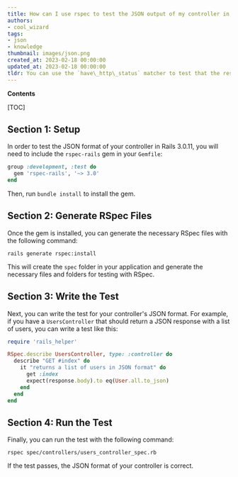 ```yaml
---
title: How can I use rspec to test the JSON output of my controller in rails 3.0.11?
authors:
- cool_wizard
tags:
- json
- knowledge
thumbnail: images/json.png
created_at: 2023-02-18 00:00:00
updated_at: 2023-02-18 00:00:00
tldr: You can use the `have\_http\_status` matcher to test that the response has the expected HTTP status code and use the `be\_json\_eql` matcher to test that the response body is valid JSON.
---
```


**Contents**

[TOC]

## Section 1: Setup

In order to test the JSON format of your controller in Rails 3.0.11, you will need to include the `rspec-rails` gem in your `Gemfile`:

```ruby
group :development, :test do
  gem 'rspec-rails', '~> 3.0'
end
```

Then, run `bundle install` to install the gem.

## Section 2: Generate RSpec Files

Once the gem is installed, you can generate the necessary RSpec files with the following command:

```
rails generate rspec:install
```

This will create the `spec` folder in your application and generate the necessary files and folders for testing with RSpec.

## Section 3: Write the Test

Next, you can write the test for your controller's JSON format. For example, if you have a `UsersController` that should return a JSON response with a list of users, you can write a test like this:

```ruby
require 'rails_helper'

RSpec.describe UsersController, type: :controller do
  describe "GET #index" do
    it "returns a list of users in JSON format" do
      get :index
      expect(response.body).to eq(User.all.to_json)
    end
  end
end
```

## Section 4: Run the Test

Finally, you can run the test with the following command:

```
rspec spec/controllers/users_controller_spec.rb
```

If the test passes, the JSON format of your controller is correct.
